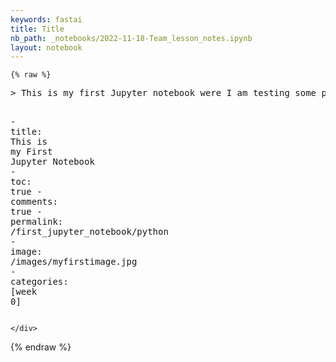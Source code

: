 ```yaml
---
keywords: fastai
title: Title
nb_path: _notebooks/2022-11-18-Team_lesson_notes.ipynb
layout: notebook
---
```


<!--
#################################################
### THIS FILE WAS AUTOGENERATED! DO NOT EDIT! ###
#################################################
# file to edit: _notebooks/2022-11-18-Team_lesson_notes.ipynb
-->

<div class="container" id="notebook-container">
        
    {% raw %}
    
<div class="cell border-box-sizing code_cell rendered">
<div class="input">

<div class="inner_cell">
    <div class="input_area">
<div class=" highlight hl-python"><pre><span></span><span class="o">&gt;</span> <span class="n">This</span> <span class="ow">is</span> <span class="n">my</span> <span class="n">first</span> <span class="n">Jupyter</span> <span class="n">notebook</span> <span class="n">were</span> <span class="n">I</span> <span class="n">am</span> <span class="n">testing</span> <span class="n">some</span> <span class="n">python</span> <span class="n">code</span> <span class="ow">and</span> <span class="n">its</span> <span class="n">output</span><span class="o">.</span>

<span class="o">-</span> <span class="n">title</span><span class="p">:</span> <span class="n">This</span> <span class="ow">is</span> <span class="n">my</span> <span class="n">First</span> <span class="n">Jupyter</span> <span class="n">Notebook</span>
<span class="o">-</span> <span class="n">toc</span><span class="p">:</span> <span class="n">true</span>
<span class="o">-</span> <span class="n">comments</span><span class="p">:</span> <span class="n">true</span>
<span class="o">-</span> <span class="n">permalink</span><span class="p">:</span> <span class="o">/</span><span class="n">first_jupyter_notebook</span><span class="o">/</span><span class="n">python</span>
<span class="o">-</span> <span class="n">image</span><span class="p">:</span> <span class="o">/</span><span class="n">images</span><span class="o">/</span><span class="n">myfirstimage</span><span class="o">.</span><span class="n">jpg</span>
<span class="o">-</span> <span class="n">categories</span><span class="p">:</span> <span class="p">[</span><span class="n">week</span> <span class="mi">0</span><span class="p">]</span>
</pre></div>

    </div>
</div>
</div>

</div>
    {% endraw %}

</div>
 

